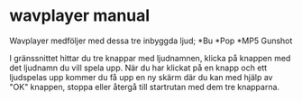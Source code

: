 # wavplayer manual

Wavplayer medföljer med dessa tre inbyggda ljud;
  *Bu
  *Pop
  *MP5 Gunshot
  
I gränssnittet hittar du tre knappar med ljudnamnen, klicka på knappen med det ljudnamn du vill spela upp.
När du har klickat på en knapp och ett ljudspelas upp kommer du få upp en ny skärm där du kan med hjälp av "OK" knappen,
stoppa eller återgå till startrutan med dem tre knapparna.

